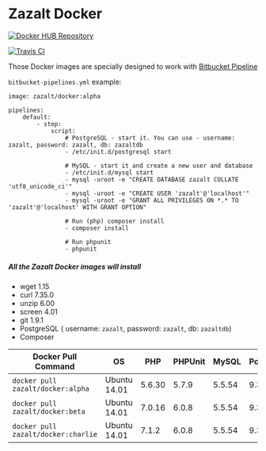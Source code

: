 # Zazalt Docker

[![Docker HUB Repository](http://dockeri.co/image/zazalt/docker)](https://hub.docker.com/r/zazalt/docker/)

[![Travis CI](https://travis-ci.org/Zazalt/Docker.svg?branch=master)](https://travis-ci.org/Zazalt/Docker)

Those Docker images are specially designed to work with [Bitbucket Pipeline](https://bitbucket.org/product/features/pipelines)

`bitbucket-pipelines.yml` example:

```ymp
image: zazalt/docker:alpha

pipelines:
    default:
        - step:
            script:
                # PostgreSQL - start it. You can use - username: zazalt, password: zazalt, db: zazaltdb
                - /etc/init.d/postgresql start
                
                # MySQL - start it and create a new user and database
                - /etc/init.d/mysql start
                - mysql -uroot -e "CREATE DATABASE zazalt COLLATE 'utf8_unicode_ci'"
                - mysql -uroot -e "CREATE USER 'zazalt'@'localhost'"
                - mysql -uroot -e "GRANT ALL PRIVILEGES ON *.* TO 'zazalt'@'localhost' WITH GRANT OPTION"
                
                # Run (php) composer install
                - composer install
                
                # Run phpunit
                - phpunit
```

##### All the Zazalt Docker images will install
* wget 1.15
* curl 7.35.0
* unzip 6.00
* screen 4.01
* git 1.9.1
* PostgreSQL ( username: `zazalt`, password: `zazalt`, db: `zazaltdb`)
* Composer


| Docker Pull Command                 | OS            | PHP    | PHPUnit | MySQL  | PostgreSQL |
| ----------------------------------- |---------------| -------| ------- | ------ | ---------- |
| `docker pull zazalt/docker:alpha`   | Ubuntu 14.01  | 5.6.30 | 5.7.9   | 5.5.54 | 9.3        |
| `docker pull zazalt/docker:beta`    | Ubuntu 14.01  | 7.0.16 | 6.0.8   | 5.5.54 | 9.3        |
| `docker pull zazalt/docker:charlie` | Ubuntu 14.01  | 7.1.2  | 6.0.8   | 5.5.54 | 9.3        |